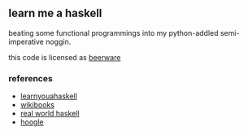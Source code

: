 learn me a haskell
------------------

beating some functional programmings into my python-addled semi-imperative noggin.

this code is licensed as [beerware][]

### references
*   [learnyouahaskell][]
*   [wikibooks][]
*   [real world haskell][]
*   [hoogle][]


[beerware]: http://en.wikipedia.org/wiki/Beerware
[wikibooks]:    http://en.wikibooks.org/wiki/Haskell/Hierarchical_libraries/Maps
[learnyouahaskell]: http://learnyouahaskell.com/
[real world haskell]:   http://www.realworldhaskell.org/
[hoogle]:   http://www.haskell.org/hoogle/
